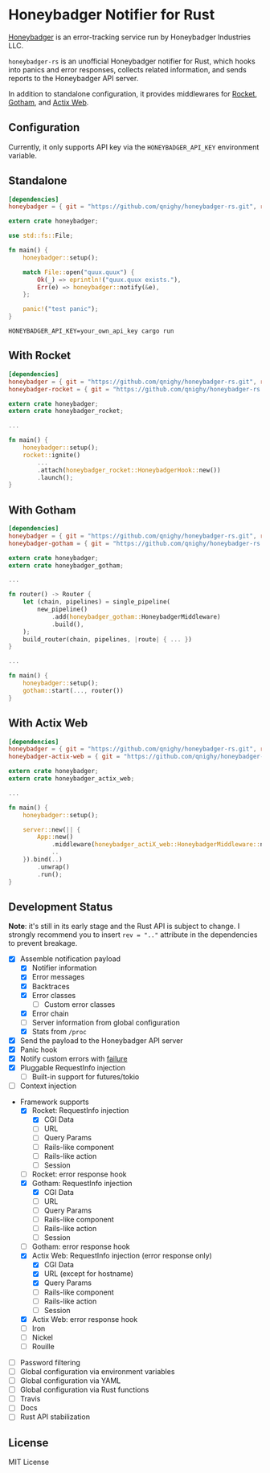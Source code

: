 # Honeybadger Notifier for Rust

[Honeybadger](https://www.honeybadger.io/) is an error-tracking service run by Honeybadger Industries LLC.

`honeybadger-rs` is an unofficial Honeybadger notifier for Rust, which hooks into panics and error responses, collects related information, and sends reports to the Honeybadger API server.

In addition to standalone configuration, it provides middlewares for [Rocket](https://rocket.rs/), [Gotham](https://gotham.rs/), and [Actix Web](https://actix.rs/).

## Configuration

Currently, it only supports API key via the `HONEYBADGER_API_KEY` environment variable.

## Standalone

```toml
[dependencies]
honeybadger = { git = "https://github.com/qnighy/honeybadger-rs.git", rev = "fb1d25c" }
```

```rust
extern crate honeybadger;

use std::fs::File;

fn main() {
    honeybadger::setup();

    match File::open("quux.quux") {
        Ok(_) => eprintln!("quux.quux exists."),
        Err(e) => honeybadger::notify(&e),
    };

    panic!("test panic");
}
```

```
HONEYBADGER_API_KEY=your_own_api_key cargo run
```

## With Rocket

```toml
[dependencies]
honeybadger = { git = "https://github.com/qnighy/honeybadger-rs.git", rev = "fb1d25c" }
honeybadger-rocket = { git = "https://github.com/qnighy/honeybadger-rs.git", rev = "fb1d25c" }
```

```rust
extern crate honeybadger;
extern crate honeybadger_rocket;

...

fn main() {
    honeybadger::setup();
    rocket::ignite()
        ...
        .attach(honeybadger_rocket::HoneybadgerHook::new())
        .launch();
}
```

## With Gotham

```toml
[dependencies]
honeybadger = { git = "https://github.com/qnighy/honeybadger-rs.git", rev = "fb1d25c" }
honeybadger-gotham = { git = "https://github.com/qnighy/honeybadger-rs.git", rev = "fb1d25c" }
```

```rust
extern crate honeybadger;
extern crate honeybadger_gotham;

...

fn router() -> Router {
    let (chain, pipelines) = single_pipeline(
        new_pipeline()
            .add(honeybadger_gotham::HoneybadgerMiddleware)
            .build(),
    );
    build_router(chain, pipelines, |route| { ... })
}

...

fn main() {
    honeybadger::setup();
    gotham::start(..., router())
}
```


## With Actix Web

```toml
[dependencies]
honeybadger = { git = "https://github.com/qnighy/honeybadger-rs.git", rev = "fb1d25c" }
honeybadger-actix-web = { git = "https://github.com/qnighy/honeybadger-rs.git", rev = "fb1d25c" }
```

```rust
extern crate honeybadger;
extern crate honeybadger_actix_web;

...

fn main() {
    honeybadger::setup();

    server::new(|| {
        App::new()
            .middleware(honeybadger_actiX_web::HoneybadgerMiddleware::new())
            ..
    }).bind(..)
        .unwrap()
        .run();
}
```

## Development Status

**Note**: it's still in its early stage and the Rust API is subject to change. I strongly recommend you to insert `rev = ".."` attribute in the dependencies to prevent breakage.

- [x] Assemble notification payload
  - [x] Notifier information
  - [x] Error messages
  - [x] Backtraces
  - [x] Error classes
    - [ ] Custom error classes
  - [x] Error chain
  - [ ] Server information from global configuration
  - [x] Stats from `/proc`
- [x] Send the payload to the Honeybadger API server
- [x] Panic hook
- [x] Notify custom errors with [failure](https://github.com/rust-lang-nursery/failure)
- [x] Pluggable RequestInfo injection
  - [ ] Built-in support for futures/tokio
- [ ] Context injection
- Framework supports
  - [x] Rocket: RequestInfo injection
    - [x] CGI Data
    - [ ] URL
    - [ ] Query Params
    - [ ] Rails-like component
    - [ ] Rails-like action
    - [ ] Session
  - [ ] Rocket: error response hook
  - [x] Gotham: RequestInfo injection
    - [x] CGI Data
    - [ ] URL
    - [ ] Query Params
    - [ ] Rails-like component
    - [ ] Rails-like action
    - [ ] Session
  - [ ] Gotham: error response hook
  - [x] Actix Web: RequestInfo injection (error response only)
    - [x] CGI Data
    - [x] URL (except for hostname)
    - [x] Query Params
    - [ ] Rails-like component
    - [ ] Rails-like action
    - [ ] Session
  - [x] Actix Web: error response hook
  - [ ] Iron
  - [ ] Nickel
  - [ ] Rouille
- [ ] Password filtering
- [ ] Global configuration via environment variables
- [ ] Global configuration via YAML
- [ ] Global configuration via Rust functions
- [ ] Travis
- [ ] Docs
- [ ] Rust API stabilization

## License

MIT License
